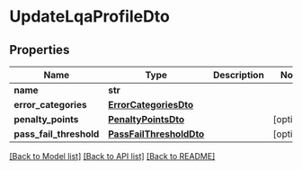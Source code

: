# UpdateLqaProfileDto

## Properties
Name | Type | Description | Notes
------------ | ------------- | ------------- | -------------
**name** | **str** |  | 
**error_categories** | [**ErrorCategoriesDto**](ErrorCategoriesDto.md) |  | 
**penalty_points** | [**PenaltyPointsDto**](PenaltyPointsDto.md) |  | [optional] 
**pass_fail_threshold** | [**PassFailThresholdDto**](PassFailThresholdDto.md) |  | [optional] 

[[Back to Model list]](../README.md#documentation-for-models) [[Back to API list]](../README.md#documentation-for-api-endpoints) [[Back to README]](../README.md)


